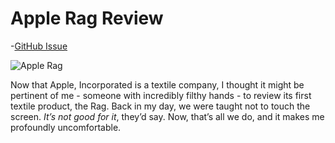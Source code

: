 # Apple Rag Review
-[GitHub Issue](https://github.com/extratone/bilge/issues/312)

![Apple Rag](https://user-images.githubusercontent.com/43663476/155785511-14f16190-1a42-4afc-b69c-6b1377dba6ae.jpeg)

Now that Apple, Incorporated is a textile company, I thought it might be pertinent of me - someone with incredibly filthy hands - to review its first textile product, the Rag. Back in my day, we were taught not to touch the screen. *It’s not good for it*, they’d say. Now, that’s all we do, and it makes me profoundly uncomfortable. 
